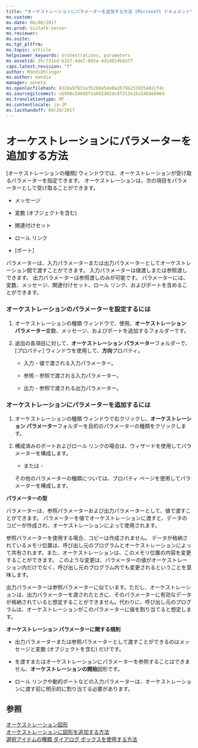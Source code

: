 ```yaml
---
title: "オーケストレーションにパラメーターを追加する方法 |Microsoft ドキュメント"
ms.custom: 
ms.date: 06/08/2017
ms.prod: biztalk-server
ms.reviewer: 
ms.suite: 
ms.tgt_pltfrm: 
ms.topic: article
helpviewer_keywords: orchestrations, parameters
ms.assetid: 35c731ed-6327-4de7-8d2e-4d14024bda77
caps.latest.revision: "7"
author: MandiOhlinger
ms.author: mandia
manager: anneta
ms.openlocfilehash: 8328a97631efb2b8454e0a2679b257d35402cf4c
ms.sourcegitcommit: cb908c540d8f1a692d01dc8f313e16cb4b4e696d
ms.translationtype: MT
ms.contentlocale: ja-JP
ms.lasthandoff: 09/20/2017
---
```

# <a name="how-to-add-parameters-to-orchestrations"></a>オーケストレーションにパラメーターを追加する方法
[オーケストレーションの種類] ウィンドウでは、オーケストレーションが受け取るパラメーターを指定できます。 オーケストレーションは、次の項目をパラメーターとして受け取ることができます。  
  
-   メッセージ  
  
-   変数 (オブジェクトを含む)  
  
-   関連付けセット  
  
-   ロール リンク  
  
-   [ポート]  
  
 パラメーターは、入力パラメーターまたは出力パラメーターとしてオーケストレーション間で渡すことができます。 入力パラメーターは値渡しまたは参照渡しできます。 出力パラメーターは参照渡しのみが可能です。 パラメーターには、変数、メッセージ、関連付けセット、ロール リンク、およびポートを含めることができます。  
  
### <a name="to-set-orchestration-parameters"></a>オーケストレーションのパラメーターを設定するには  
  
1.  オーケストレーションの種類 ウィンドウで、使用、**オーケストレーション パラメーター**変数、メッセージ、およびポートを追加するフォルダーです。  
  
2.  追加の各項目に対して、**オーケストレーション パラメーター**フォルダーで、[プロパティ] ウィンドウを使用して、**方向**プロパティ。  
  
    -   入力 - 値で渡される入力パラメーター。  
  
    -   参照 - 参照で渡される入力パラメーター。  
  
    -   出力 - 参照で渡される出力パラメーター。  
  
### <a name="to-add-a-parameter-to-an-orchestration"></a>オーケストレーションにパラメーターを追加するには  
  
1.  オーケストレーションの種類 ウィンドウで右クリックし、**オーケストレーション パラメーター**フォルダーを目的のパラメーターの種類をクリックします。  
  
2.  構成済みのポートおよびロール リンクの場合は、ウィザードを使用してパラメーターを構成します。  
  
     - または -  
  
     その他のパラメーターの種類については、プロパティ ページを使用してパラメーターを構成します。  
  
 **パラメーターの型**  
  
 パラメーターは、参照パラメーターおよび出力パラメーターとして、値で渡すことができます。 パラメーターを値でオーケストレーションに渡すと、データのコピーが作成され、オーケストレーションによって使用されます。  
  
 参照パラメーターを使用する場合、コピーは作成されません。 データが格納されているメモリ位置は、呼び出し元のプログラムとオーケストレーションによって共有されます。また、オーケストレーションは、このメモリ位置の内容を変更することができます。 このような変更は、パラメーターの値がオーケストレーション内だけでなく、呼び出し元のプログラム内でも変更されるということを意味します。  
  
 出力パラメーターは参照パラメーターに似ています。ただし、オーケストレーションは、出力パラメーターを渡されたときに、そのパラメーターに有効なデータが格納されていると想定することができません。代わりに、呼び出し元のプログラムは、オーケストレーションがこのパラメーターに値を割り当てると想定します。  
  
 **オーケストレーション パラメーターに関する規則**  
  
-   出力パラメーターまたは参照パラメーターとして渡すことができるのはメッセージと変数 (オブジェクトを含む) だけです。  
  
-   を渡すまたはオーケストレーションにパラメーターを参照することはできません、**オーケストレーションの開始**図形です。  
  
-   ロール リンクや動的ポートなどの入力パラメーターは、オーケストレーションに渡す前に明示的に割り当てる必要があります。  
  
## <a name="see-also"></a>参照  
 [オーケストレーション図形](../core/orchestration-shapes.md)   
 [オーケストレーションに図形を追加する方法](../core/how-to-add-shapes-to-orchestrations.md)   
 [選択アイテムの種類 ダイアログ ボックスを使用する方法](../core/how-to-use-the-select-artifact-type-dialog-box.md)